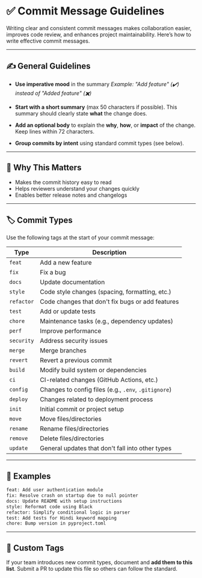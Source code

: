 # ✅ Commit Message Guidelines

Writing clear and consistent commit messages makes collaboration easier, improves code review, and enhances project maintainability. Here’s how to write effective commit messages.

---

## ✍️ General Guidelines

* **Use imperative mood** in the summary
  *Example: "Add feature" (✔️) instead of "Added feature" (✖️)*

* **Start with a short summary** (max 50 characters if possible).
  This summary should clearly state **what** the change does.

* **Add an optional body** to explain the **why**, **how**, or **impact** of the change.
  Keep lines within 72 characters.

* **Group commits by intent** using standard commit types (see below).

---

## 🧠 Why This Matters

* Makes the commit history easy to read
* Helps reviewers understand your changes quickly
* Enables better release notes and changelogs

---

## 🏷️ Commit Types

Use the following tags at the start of your commit message:

| Type       | Description                                          |
| ---------- | ---------------------------------------------------- |
| `feat`     | Add a new feature                                    |
| `fix`      | Fix a bug                                            |
| `docs`     | Update documentation                                 |
| `style`    | Code style changes (spacing, formatting, etc.)       |
| `refactor` | Code changes that don't fix bugs or add features     |
| `test`     | Add or update tests                                  |
| `chore`    | Maintenance tasks (e.g., dependency updates)         |
| `perf`     | Improve performance                                  |
| `security` | Address security issues                              |
| `merge`    | Merge branches                                       |
| `revert`   | Revert a previous commit                             |
| `build`    | Modify build system or dependencies                  |
| `ci`       | CI-related changes (GitHub Actions, etc.)            |
| `config`   | Changes to config files (e.g., `.env`, `.gitignore`) |
| `deploy`   | Changes related to deployment process                |
| `init`     | Initial commit or project setup                      |
| `move`     | Move files/directories                               |
| `rename`   | Rename files/directories                             |
| `remove`   | Delete files/directories                             |
| `update`   | General updates that don't fall into other types     |

---

## 🧪 Examples

```txt
feat: Add user authentication module
fix: Resolve crash on startup due to null pointer
docs: Update README with setup instructions
style: Reformat code using Black
refactor: Simplify conditional logic in parser
test: Add tests for Hindi keyword mapping
chore: Bump version in pyproject.toml
```

---

## 🧩 Custom Tags

If your team introduces new commit types, document and **add them to this list**. Submit a PR to update this file so others can follow the standard.

